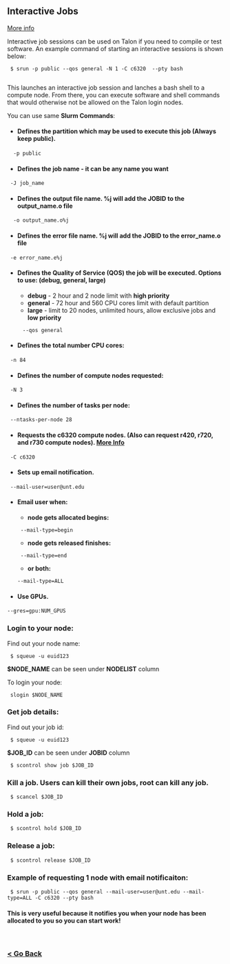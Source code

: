 ## Interactive Jobs

[More info](https://hpc.unt.edu/slurm)
>
>
Interactive job sessions can be used on Talon if you need to compile or test software. An example command of starting an interactive sessions is shown below:



```
 $ srun -p public --qos general -N 1 -C c6320  --pty bash
 
```
This launches an interactive job session and lanches a bash shell to a compute node. From there, you can execute software and shell commands that would otherwise not be allowed on the Talon login nodes.

You can use same **Slurm Commands**:



* ####    Defines the partition which may be used to execute this job (Always keep public).
```
  -p public
```

* ####    Defines the job name - it can be any name you want
```
 -J job_name
```

* ####    Defines the output file name. %j will add the JOBID to the output_name.o file
```
  -o output_name.o%j
```

* ####    Defines the error file name. %j will add the JOBID to the error_name.o file
```
 -e error_name.e%j
```

* ####    Defines the Quality of Service (**QOS**) the job will be executed. Options to use: (debug, general, large)
  * **debug** - 2 hour and 2 node limit with **high priority**
  * **general** - 72 hour and 560 CPU cores limit with default partition
  * **large** - limit to 20 nodes, unlimited hours, allow exclusive jobs and **low priority**
 
```
     --qos general
```

* ####    Defines the total number CPU cores:
```
 -n 84
```

* ####    Defines the number of compute nodes requested:
```
 -N 3
```

* ####    Defines the number of tasks per node:
```
 --ntasks-per-node 28
```

* ####    Requests the c6320 compute nodes. (Also can request r420, r720, and r730 compute nodes). [More Info](https://hpc.unt.edu/compute-nodes)
```
 -C c6320
```

* ####    Sets up email notification.
```
 --mail-user=user@unt.edu
```

* ####    Email user when:
  * **node gets allocated begins:**
  ```
   --mail-type=begin
  ```
  * **node gets released finishes:**
  ```
   --mail-type=end
  ```
  * **or both:**
   ```
   --mail-type=ALL
   ```
* ####    Use GPUs.
```
--gres=gpu:NUM_GPUS
```

### Login to your node:

Find out your node name:
```
 $ squeue -u euid123
```
**\$NODE_NAME** can be seen under **NODELIST** column

To login your node:
```
 slogin $NODE_NAME
```


### Get job details:

Find out your job id:
```
 $ squeue -u euid123
```
**\$JOB_ID** can be seen under **JOBID** column

```
 $ scontrol show job $JOB_ID
```


### Kill a job. Users can kill their own jobs, root can kill any job.
```
 $ scancel $JOB_ID
```

### Hold a job:
```
 $ scontrol hold $JOB_ID
```


### Release a job:
```
 $ scontrol release $JOB_ID
```

### Example of requesting 1 node with email notificaiton:


```
 $ srun -p public --qos general --mail-user=user@unt.edu --mail-type=ALL -C c6320 --pty bash
```
#### This is very useful because it notifies you when your node has been allocated to you so you can start work!


<br/>

### [< Go Back](https://github.com/gmihaila/unt_hpc)
